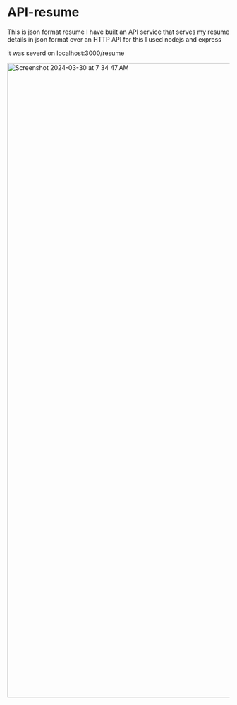 # API-resume
This is json format resume 
I have built an API service that serves my resume details in json format over an HTTP API for this I used nodejs and express 

it was severd on localhost:3000/resume


<img width="1437" alt="Screenshot 2024-03-30 at 7 34 47 AM" src="https://github.com/csarat424/API-resume/assets/22951307/5a158fc3-e050-4996-8736-8703b87579c2">
